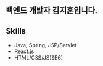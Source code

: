
## 백엔드 개발자 김지훈입니다.<br>

## Skills <br>
- Java, Spring, JSP/Servlet<br>
- React.js <br>
- HTML/CSS/JS(SE6) <br>
